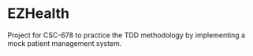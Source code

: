 # EZHealth
Project for CSC-678 to practice the TDD methodology by implementing a mock patient management system.
